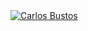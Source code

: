 <a href="https://raymond.li/">
  <img src="CarlosBuustos/Resources/carlosBuustos.gif"
       alt="Carlos Bustos"
       title="Carlos Bustos" />
</a>
